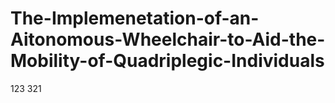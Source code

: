 # The-Implemenetation-of-an-Aitonomous-Wheelchair-to-Aid-the-Mobility-of-Quadriplegic-Individuals
123
321
